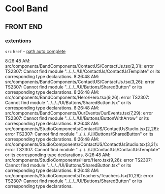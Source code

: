 # Cool Band

## FRONT END

### extentions

`src` `href` - [path auto complete](https://marketplace.visualstudio.com/items?itemName=christian-kohler.path-intellisense)

8:26:48 AM: src/components/BandComponents/ContactUS/ContactUs.tsx(2,31): error TS2307: Cannot find module "../../../UI/ContactUs/ContactUsTemplate" or its corresponding type declarations.
8:26:48 AM: src/components/BandComponents/ContactUS/ContactUs.tsx(3,26): error TS2307: Cannot find module "../../../UI/Buttons/SharedButton" or its corresponding type declarations.
8:26:48 AM: src/components/BandComponents/Hero/Hero.tsx(9,26): error TS2307: Cannot find module "../../../UI/Buttons/SharedButton.tsx" or its corresponding type declarations.
8:26:48 AM: src/components/BandComponents/OurEvents/OurEvents.tsx(7,29): error TS2307: Cannot find module "../../../UI/Buttons/ButtonWithArrow" or its corresponding type declarations.
8:26:48 AM: src/components/StudioComponents/ContactUS/ContactUsStudio.tsx(2,26): error TS2307: Cannot find module "../../../UI/Buttons/SharedButton" or its corresponding type declarations.
8:26:48 AM: src/components/StudioComponents/ContactUS/ContactUsStudio.tsx(3,31): error TS2307: Cannot find module "../../../UI/ContactUs/ContactUsTemplate" or its corresponding type declarations.
8:26:48 AM: src/components/StudioComponents/Hero/Hero.tsx(9,26): error TS2307: Cannot find module "../../../UI/Buttons/SharedButton.tsx" or its corresponding type declarations.
8:26:48 AM: src/components/StudioComponents/Teachers/Teachers.tsx(10,26): error TS2307: Cannot find module "../../../UI/Buttons/SharedButton" or its corresponding type declarations.
